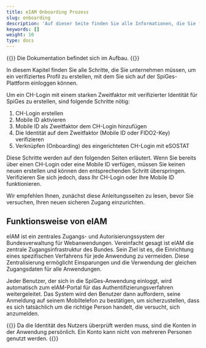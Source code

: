 ```yaml
---
title: eIAM Onboarding Prozess
slug: onboarding
description: 'Auf dieser Seite finden Sie alle Informationen, die Sie für die Anmeldung bei der SpiGes-Plattform benötigen.'
keywords: []
weight: 10
type: docs
---
```


{{<alert color="info">}}
Die Dokumentation befindet sich im Aufbau.
{{</alert>}}

In diesem Kapitel finden Sie alle Schritte, die Sie unternehmen müssen, um ein verifiziertes Profil zu erstellen, mit dem Sie sich auf der SpiGes-Plattform einloggen können.

Um ein CH-Login mit einem starken Zweitfaktor mit verifizierter Identität für SpiGes zu erstellen, sind folgende Schritte nötig:

1.	CH-Login erstellen
2.	Mobile ID aktivieren
3.	Mobile ID als Zweitfaktor dem CH-Login hinzufügen
4.	Die Identität auf dem Zweitfaktor (Mobile ID oder FIDO2-Key) verifizieren
5.	Verknüpfen (Onboarding) des eingerichteten CH-Login mit eSOSTAT

Diese Schritte werden auf den folgenden Seiten erläutert. Wenn Sie bereits über einen CH-Login oder eine Mobile ID verfügen, müssen Sie keinen neuen erstellen und können den entsprechenden Schritt überspringen. Verifizieren Sie sich jedoch, dass Ihr CH-Login oder Ihre Mobile ID funktionieren.

Wir empfehlen Ihnen, zunächst diese Anleitungsseiten zu lesen, bevor Sie versuchen, Ihren neuen sicheren Zugang einzurichten.

## Funktionsweise von eIAM
eIAM ist ein zentrales Zugangs- und Autorisierungssystem der Bundesverwaltung für Webanwendungen. Vereinfacht gesagt ist eIAM die zentrale Zugangsinfrastruktur des Bundes. Sein Ziel ist es, die Einrichtung eines spezifischen Verfahrens für jede Anwendung zu vermeiden. Diese Zentralisierung ermöglicht Einsparungen und die Verwendung der gleichen Zugangsdaten für alle Anwendungen.

Jeder Benutzer, der sich in die SpiGes-Anwendung einloggt, wird automatisch zum eIAM-Portal für das Authentifizierungsverfahren weitergeleitet. Das System wird den Benutzer dann auffordern, seine Anmeldung auf seinem Mobiltelefon zu bestätigen, um sicherzustellen, dass es sich tatsächlich um die richtige Person handelt, die versucht, sich anzumelden.

{{<alert color="warning">}}
Da die Identität des Nutzers überprüft werden muss, sind die Konten in der Anwendung persönlich. Ein Konto kann nicht von mehreren Personen genutzt werden.
{{</alert>}}